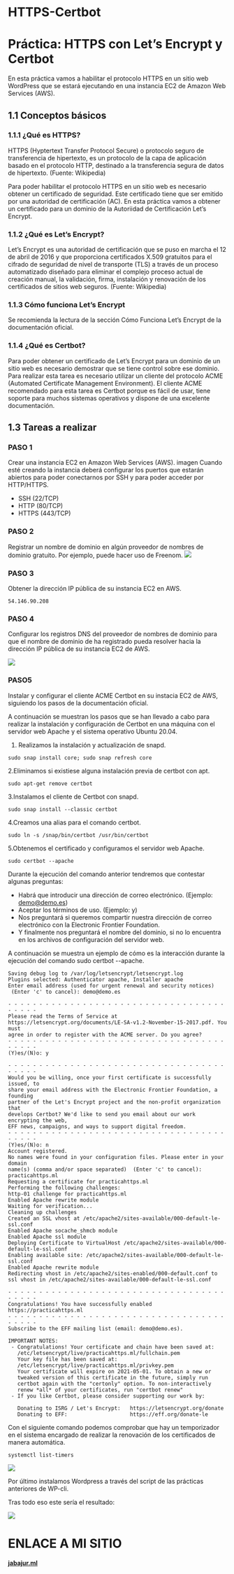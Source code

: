 # HTTPS-Certbot
# Práctica: HTTPS con Let’s Encrypt y Certbot
En esta práctica vamos a habilitar el protocolo HTTPS en un sitio web WordPress que se estará ejecutando en una instancia EC2 de Amazon Web Services (AWS).

## 1.1 Conceptos básicos
### 1.1.1 ¿Qué es HTTPS?
HTTPS (Hyptertext Transfer Protocol Secure) o protocolo seguro de transferencia de hipertexto, es un protocolo de la capa de aplicación basado en el protocolo HTTP, destinado a la transferencia segura de datos de hipertexto. (Fuente: Wikipedia)

Para poder habilitar el protocolo HTTPS en un sitio web es necesario obtener un certificado de seguridad. Este certificado tiene que ser emitido por una autoridad de certificación (AC). En esta práctica vamos a obtener un certificado para un dominio de la Autoriidad de Certificación Let’s Encrypt.

### 1.1.2 ¿Qué es Let’s Encrypt?
Let’s Encrypt es una autoridad de certificación que se puso en marcha el 12 de abril de 2016 y que proporciona certificados X.509 gratuitos para el cifrado de seguridad de nivel de transporte (TLS) a través de un proceso automatizado diseñado para eliminar el complejo proceso actual de creación manual, la validación, firma, instalación y renovación de los certificados de sitios web seguros. (Fuente: Wikipedia)

### 1.1.3 Cómo funciona Let’s Encrypt
Se recomienda la lectura de la sección Cómo Funciona Let’s Encrypt de la documentación oficial.

### 1.1.4 ¿Qué es Certbot?
Para poder obtener un certificado de Let’s Encrypt para un dominio de un sitio web es necesario demostrar que se tiene control sobre ese dominio. Para realizar esta tarea es necesario utilizar un cliente del protocolo ACME (Automated Certificate Management Environment). El cliente ACME recomendado para esta tarea es Certbot porque es fácil de usar, tiene soporte para muchos sistemas operativos y dispone de una excelente documentación.

## 1.3 Tareas a realizar
### PASO 1
Crear una instancia EC2 en Amazon Web Services (AWS). imagen Cuando esté creando la instancia deberá configurar los puertos que estarán abiertos para poder conectarnos por SSH y para poder acceder por HTTP/HTTPS.
- SSH (22/TCP)
- HTTP (80/TCP)
- HTTPS (443/TCP) 

### PASO 2
Registrar un nombre de dominio en algún proveedor de nombres de dominio gratuito. Por ejemplo, puede hacer uso de Freenom. 
![](https://raw.githubusercontent.com/joseean29/HTTPS-Certbot/main/images/midominio.PNG)

### PASO 3
Obtener la dirección IP pública de su instancia EC2 en AWS.
~~~~
54.146.90.208
~~~~

### PASO 4
Configurar los registros DNS del proveedor de nombres de dominio para que el nombre de dominio de ha registrado pueda resolver hacia la dirección IP pública de su instancia EC2 de AWS. 

![](https://raw.githubusercontent.com/joseean29/HTTPS-Certbot/main/images/jabajur.ml.PNG)

### PASO5
Instalar y configurar el cliente ACME Certbot en su instacia EC2 de AWS, siguiendo los pasos de la documentación oficial.

A continuación se muestran los pasos que se han llevado a cabo para realizar la instalación y configuración de Certbot en una máquina con el servidor web Apache y el sistema operativo Ubuntu 20.04.

1. Realizamos la instalación y actualización de snapd.
~~~~
sudo snap install core; sudo snap refresh core
~~~~

2.Eliminamos si existiese alguna instalación previa de certbot con apt.
~~~~
sudo apt-get remove certbot
~~~~

3.Instalamos el cliente de Certbot con snapd.
~~~~
sudo snap install --classic certbot
~~~~

4.Creamos una alias para el comando certbot.
~~~~
sudo ln -s /snap/bin/certbot /usr/bin/certbot
~~~~

5.Obtenemos el certificado y configuramos el servidor web Apache.
~~~~
sudo certbot --apache
~~~~

Durante la ejecución del comando anterior tendremos que contestar algunas preguntas:
- Habrá que introducir una dirección de correo electrónico. (Ejemplo: demo@demo.es)
- Aceptar los términos de uso. (Ejemplo: y)
- Nos preguntará si queremos compartir nuestra dirección de correo electrónico con la Electronic Frontier Foundation. 
- Y finalmente nos preguntará el nombre del dominio, si no lo encuentra en los archivos de configuración del servidor web. 

A continuación se muestra un ejemplo de cómo es la interacción durante la ejecución del comando sudo certbot --apache.

~~~~
Saving debug log to /var/log/letsencrypt/letsencrypt.log
Plugins selected: Authenticator apache, Installer apache
Enter email address (used for urgent renewal and security notices)
 (Enter 'c' to cancel): demo@demo.es

- - - - - - - - - - - - - - - - - - - - - - - - - - - - - - - - - - - - - - - -
Please read the Terms of Service at
https://letsencrypt.org/documents/LE-SA-v1.2-November-15-2017.pdf. You must
agree in order to register with the ACME server. Do you agree?
- - - - - - - - - - - - - - - - - - - - - - - - - - - - - - - - - - - - - - - -
(Y)es/(N)o: y

- - - - - - - - - - - - - - - - - - - - - - - - - - - - - - - - - - - - - - - -
Would you be willing, once your first certificate is successfully issued, to
share your email address with the Electronic Frontier Foundation, a founding
partner of the Let's Encrypt project and the non-profit organization that
develops Certbot? We'd like to send you email about our work encrypting the web,
EFF news, campaigns, and ways to support digital freedom.
- - - - - - - - - - - - - - - - - - - - - - - - - - - - - - - - - - - - - - - -
(Y)es/(N)o: n
Account registered.
No names were found in your configuration files. Please enter in your domain
name(s) (comma and/or space separated)  (Enter 'c' to cancel): practicahttps.ml
Requesting a certificate for practicahttps.ml
Performing the following challenges:
http-01 challenge for practicahttps.ml
Enabled Apache rewrite module
Waiting for verification...
Cleaning up challenges
Created an SSL vhost at /etc/apache2/sites-available/000-default-le-ssl.conf
Enabled Apache socache_shmcb module
Enabled Apache ssl module
Deploying Certificate to VirtualHost /etc/apache2/sites-available/000-default-le-ssl.conf
Enabling available site: /etc/apache2/sites-available/000-default-le-ssl.conf
Enabled Apache rewrite module
Redirecting vhost in /etc/apache2/sites-enabled/000-default.conf to ssl vhost in /etc/apache2/sites-available/000-default-le-ssl.conf

- - - - - - - - - - - - - - - - - - - - - - - - - - - - - - - - - - - - - - - -
Congratulations! You have successfully enabled https://practicahttps.ml
- - - - - - - - - - - - - - - - - - - - - - - - - - - - - - - - - - - - - - - -
Subscribe to the EFF mailing list (email: demo@demo.es).

IMPORTANT NOTES:
 - Congratulations! Your certificate and chain have been saved at:
   /etc/letsencrypt/live/practicahttps.ml/fullchain.pem
   Your key file has been saved at:
   /etc/letsencrypt/live/practicahttps.ml/privkey.pem
   Your certificate will expire on 2021-05-01. To obtain a new or
   tweaked version of this certificate in the future, simply run
   certbot again with the "certonly" option. To non-interactively
   renew *all* of your certificates, run "certbot renew"
 - If you like Certbot, please consider supporting our work by:

   Donating to ISRG / Let's Encrypt:   https://letsencrypt.org/donate
   Donating to EFF:                    https://eff.org/donate-le
~~~~

Con el siguiente comando podemos comprobar que hay un temporizador en el sistema encargado de realizar la renovación de los certificados de manera automática.
~~~~
systemctl list-timers
~~~~

![](https://raw.githubusercontent.com/joseean29/HTTPS-Certbot/main/images/list-timer.PNG)

Por último instalamos Wordpress a través del script de las prácticas anteriores de WP-cli.

Tras todo eso este sería el resultado:

![](https://raw.githubusercontent.com/joseean29/HTTPS-Certbot/main/images/sitio%20web.PNG)

# ENLACE A MI SITIO
**[jabajur.ml](https://jabajur.ml/)**
